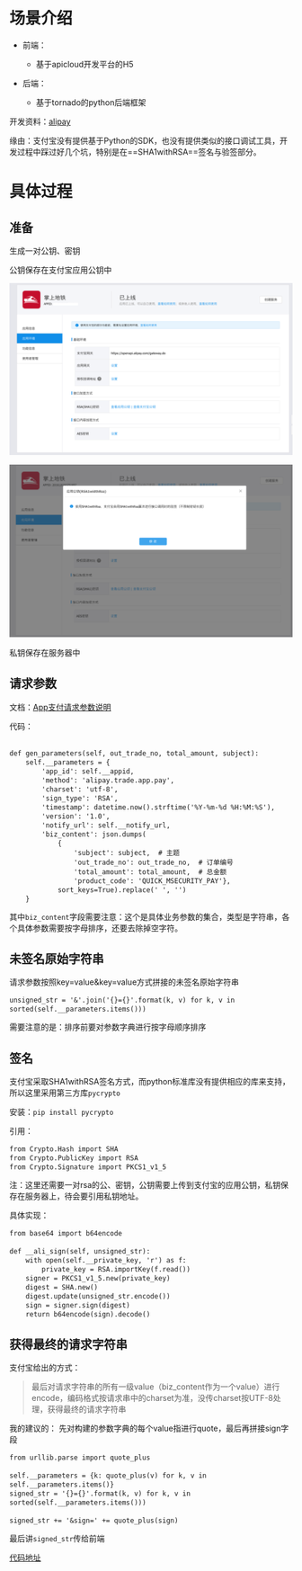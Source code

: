 # 场景介绍
- 前端：
    - 基于apicloud开发平台的H5

- 后端：
    - 基于tornado的python后端框架


开发资料：[alipay](https://doc.open.alipay.com/docs/doc.htm?treeId=204&articleId=105051&docType=1)


缘由：支付宝没有提供基于Python的SDK，也没有提供类似的接口调试工具，开发过程中踩过好几个坑，特别是在==SHA1withRSA==签名与验签部分。

# 具体过程

## 准备

生成一对公钥、密钥

公钥保存在支付宝应用公钥中

![](https://github.com/iakisey/Pay/raw/master/pic/1.png)

![](https://github.com/iakisey/Pay/raw/master/pic/2.png)

私钥保存在服务器中


## 请求参数

文档：[App支付请求参数说明](https://doc.open.alipay.com/docs/doc.htm?spm=a219a.7629140.0.0.VpgOc2&treeId=204&articleId=105465&docType=1)

代码：

```

def gen_parameters(self, out_trade_no, total_amount, subject):
    self.__parameters = {
        'app_id': self.__appid,
        'method': 'alipay.trade.app.pay',
        'charset': 'utf-8',
        'sign_type': 'RSA',
        'timestamp': datetime.now().strftime('%Y-%m-%d %H:%M:%S'),
        'version': '1.0',
        'notify_url': self.__notify_url,
        'biz_content': json.dumps(
            {
                'subject': subject,  # 主题
                'out_trade_no': out_trade_no,  # 订单编号
                'total_amount': total_amount,  # 总金额
                'product_code': 'QUICK_MSECURITY_PAY'},
            sort_keys=True).replace(' ', '')
    }
```

其中`biz_content`字段需要注意：这个是具体业务参数的集合，类型是字符串，各个具体参数需要按字母排序，还要去除掉空字符。


## 未签名原始字符串

请求参数按照key=value&key=value方式拼接的未签名原始字符串


```
unsigned_str = '&'.join('{}={}'.format(k, v) for k, v in sorted(self.__parameters.items()))
```
需要注意的是：排序前要对参数字典进行按字母顺序排序

## 签名

支付宝采取SHA1withRSA签名方式，而python标准库没有提供相应的库来支持，所以这里采用第三方库`pycrypto`

安装：`pip install pycrypto`

引用：
```
from Crypto.Hash import SHA
from Crypto.PublicKey import RSA
from Crypto.Signature import PKCS1_v1_5
```

注：这里还需要一对rsa的公、密钥，公钥需要上传到支付宝的应用公钥，私钥保存在服务器上，待会要引用私钥地址。

具体实现：

```
from base64 import b64encode
    
def __ali_sign(self, unsigned_str):
    with open(self.__private_key, 'r') as f:
        private_key = RSA.importKey(f.read())
    signer = PKCS1_v1_5.new(private_key)
    digest = SHA.new()
    digest.update(unsigned_str.encode())
    sign = signer.sign(digest)
    return b64encode(sign).decode()
```

## 获得最终的请求字符串

支付宝给出的方式：

> 最后对请求字符串的所有一级value（biz_content作为一个value）进行encode，编码格式按请求串中的charset为准，没传charset按UTF-8处理，获得最终的请求字符串

我的建议的：
先对构建的参数字典的每个value指进行quote，最后再拼接sign字段

```
from urllib.parse import quote_plus

self.__parameters = {k: quote_plus(v) for k, v in self.__parameters.items()}
signed_str = '{}={}'.format(k, v) for k, v in sorted(self.__parameters.items()))

signed_str += '&sign=' += quote_plus(sign)
```

最后讲`signed_str`传给前端


[代码地址](https://github.com/iakisey/Pay/blob/master/alipay/__init__.py)
